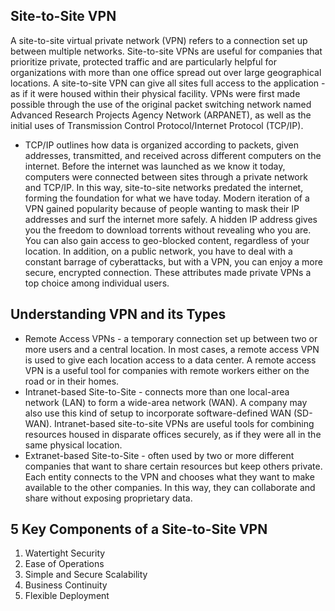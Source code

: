 ## Site-to-Site VPN
A site-to-site virtual private network (VPN) refers to a connection set up between multiple networks. Site-to-site VPNs are useful for companies that prioritize private, protected traffic and are particularly helpful for organizations with more than one office spread out over large geographical locations. A site-to-site VPN can give all sites full access to the application - as if it were housed within their physical facility.
VPNs were first made possible through the use of the original packet switching network named Advanced Research Projects Agency Network (ARPANET), as well as the initial uses of Transmission Control Protocol/Internet Protocol (TCP/IP).
* TCP/IP outlines how data is organized according to packets, given addresses, transmitted, and received across different computers on the internet. Before the internet was launched as we know it today, computers were connected between sites through a private network and TCP/IP. In this way, site-to-site networks predated the internet, forming the foundation for what we have today.
Modern iteration of a VPN gained popularity because of people wanting to mask their IP addresses and surf the internet more safely. A hidden IP address gives you the freedom to download torrents without revealing who you are. You can also gain access to geo-blocked content, regardless of your location. In addition, on a public network, you have to deal with a constant barrage of cyberattacks, but with a VPN, you can enjoy a more secure, encrypted connection. These attributes made private VPNs a top choice among individual users.

## Understanding VPN and its Types
* Remote Access VPNs - a temporary connection set up between two or more users and a central location. In most cases, a remote access VPN is used to give each location access to a data center. A remote access VPN is a useful tool for companies with remote workers either on the road or in their homes.
* Intranet-based Site-to-Site - connects more than one local-area network (LAN) to form a wide-area network (WAN). A company may also use this kind of setup to incorporate software-defined WAN (SD-WAN). Intranet-based site-to-site VPNs are useful tools for combining resources housed in disparate offices securely, as if they were all in the same physical location.
* Extranet-based Site-to-Site - often used by two or more different companies that want to share certain resources but keep others private. Each entity connects to the VPN and chooses what they want to make available to the other companies. In this way, they can collaborate and share without exposing proprietary data.

## 5 Key Components of a Site-to-Site VPN
1. Watertight Security
2. Ease of Operations
3. Simple and Secure Scalability
4. Business Continuity
5. Flexible Deployment

